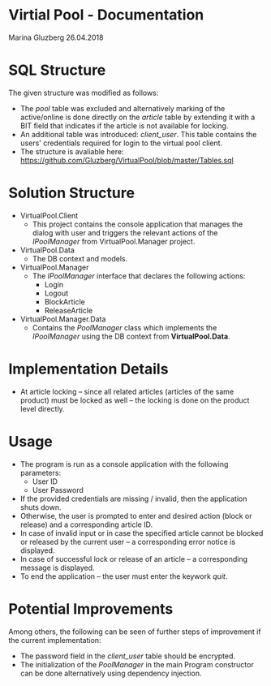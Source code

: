 # Virtial Pool - Documentation

Marina Gluzberg
26.04.2018

# SQL Structure

The given structure was modified as follows:

- The _pool_ table was excluded and alternatively marking of the active/online is done directly on the _article_ table by extending it with a BIT field that indicates if the article is not available for locking.
- An additional table was introduced: _client\_user_. This table contains the users&#39; credentials required for login to the virtual pool client.
- The structure is avaliable here: https://github.com/Gluzberg/VirtualPool/blob/master/Tables.sql

# Solution Structure

- VirtualPool.Client
  - This project contains the console application that manages the dialog with user and triggers the relevant actions of the _IPoolManager_ from VirtualPool.Manager project.
- VirtualPool.Data
  - The DB context and models.
- VirtualPool.Manager
  - The _IPoolManager_ interface that declares the following actions:
    - Login
    - Logout
    - BlockArticle
    - ReleaseArticle
- VirtualPool.Manager.Data
  - Contains the _PoolManager_ class which implements the _IPoolManager_ using the DB context from **VirtualPool.Data**.

# Implementation Details

- At article locking – since all related articles (articles of the same product) must be locked as well – the locking is done on the product level directly.

# Usage

- The program is run as a console application with the following parameters:
  - User ID
  - User Password
- If the provided credentials are missing / invalid, then the application shuts down.
- Otherwise, the user is prompted to enter and desired action (block or release) and a corresponding article ID.
- In case of invalid input or in case the specified article cannot be blocked or released by the current user – a corresponding error notice is displayed.
- In case of successful lock or release of an article – a corresponding message is displayed.
- To end the application – the user must enter the keywork _quit_.

# Potential Improvements

Among others, the following can be seen of further steps of improvement if the current implementation:

- The password field in the _client\_user_ table should be encrypted.
- The initialization of the _PoolManager_ in the main Program constructor can be done alternatively using dependency injection.
